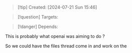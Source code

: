 
>[!tip] Created: [2024-07-21 Sun 15:46]

>[!question] Targets: 

>[!danger] Depends: 

This is probably what openai was aiming to do ?

So we could have the files thread come in and work on the 